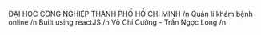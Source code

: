 ĐẠI HỌC CÔNG NGHIỆP THÀNH PHỐ HỒ CHÍ MINH /n
Quản lí khám bệnh online /n
Built using reactJS /n
Võ Chí Cường - Trần Ngọc Long /n

